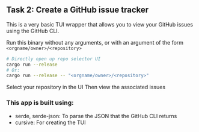 ## Task 2: Create a GitHub issue tracker

This is a very basic TUI wrapper that allows you to view your GitHub issues using the GitHub CLI.

Run this binary without any arguments, or with an argument of the form `<orgname/owner>/<repository>`

```bash
# Directly open up repo selector UI
cargo run --release
# Or:
cargo run --release -- "<orgname/owner>/<repository>"
```

Select your repository in the UI
Then view the associated issues

### This app is built using:
- serde, serde-json: To parse the JSON that the GitHub CLI returns
- cursive: For creating the TUI